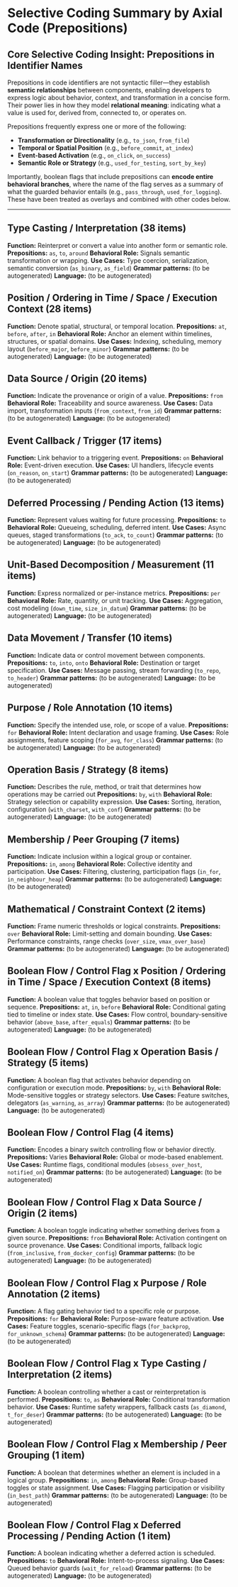# Selective Coding Summary by Axial Code (Prepositions)

## Core Selective Coding Insight: Prepositions in Identifier Names

Prepositions in code identifiers are not syntactic filler—they establish **semantic relationships** between components, enabling developers to express logic about behavior, context, and transformation in a concise form. Their power lies in how they model **relational meaning**: indicating what a value is used for, derived from, connected to, or operates on.

Prepositions frequently express one or more of the following:

* **Transformation or Directionality** (e.g., `to_json`, `from_file`)
* **Temporal or Spatial Position** (e.g., `before_commit`, `at_index`)
* **Event-based Activation** (e.g., `on_click`, `on_success`)
* **Semantic Role or Strategy** (e.g., `used_for_testing`, `sort_by_key`)

Importantly, boolean flags that include prepositions can **encode entire behavioral branches**, where the name of the flag serves as a summary of what the guarded behavior entails (e.g., `pass_through`, `used_for_logging`). These have been treated as overlays and combined with other codes below.

---

## Type Casting / Interpretation (38 items)
**Function:** Reinterpret or convert a value into another form or semantic role.
**Prepositions:** `as`, `to`, `around`
**Behavioral Role:** Signals semantic transformation or wrapping.
**Use Cases:** Type coercion, serialization, semantic conversion (`as_binary`, `as_field`)
**Grammar patterns:** (to be autogenerated)
**Language:** (to be autogenerated)

## Position / Ordering in Time / Space / Execution Context (28 items)
**Function:** Denote spatial, structural, or temporal location.
**Prepositions:** `at`, `before`, `after`, `in`
**Behavioral Role:** Anchor an element within timelines, structures, or spatial domains.
**Use Cases:** Indexing, scheduling, memory layout (`before_major`, `before_minor`)
**Grammar patterns:** (to be autogenerated)
**Language:** (to be autogenerated)

## Data Source / Origin (20 items)
**Function:** Indicate the provenance or origin of a value.
**Prepositions:** `from`
**Behavioral Role:** Traceability and source awareness.
**Use Cases:** Data import, transformation inputs (`from_context`, `from_id`)
**Grammar patterns:** (to be autogenerated)
**Language:** (to be autogenerated)

## Event Callback / Trigger (17 items)
**Function:** Link behavior to a triggering event.
**Prepositions:** `on`
**Behavioral Role:** Event-driven execution.
**Use Cases:** UI handlers, lifecycle events (`on_reason`, `on_start`)
**Grammar patterns:** (to be autogenerated)
**Language:** (to be autogenerated)

## Deferred Processing / Pending Action (13 items)
**Function:** Represent values waiting for future processing.
**Prepositions:** `to`
**Behavioral Role:** Queueing, scheduling, deferred intent.
**Use Cases:** Async queues, staged transformations (`to_ack`, `to_count`)
**Grammar patterns:** (to be autogenerated)
**Language:** (to be autogenerated)

## Unit-Based Decomposition / Measurement (11 items)
**Function:** Express normalized or per-instance metrics.
**Prepositions:** `per`
**Behavioral Role:** Rate, quantity, or unit tracking.
**Use Cases:** Aggregation, cost modeling (`down_time`, `size_in_datum`)
**Grammar patterns:** (to be autogenerated)
**Language:** (to be autogenerated)

## Data Movement / Transfer (10 items)
**Function:** Indicate data or control movement between components.
**Prepositions:** `to`, `into`, `onto`
**Behavioral Role:** Destination or target specification.
**Use Cases:** Message passing, stream forwarding (`to_repo`, `to_header`)
**Grammar patterns:** (to be autogenerated)
**Language:** (to be autogenerated)

## Purpose / Role Annotation (10 items)
**Function:** Specify the intended use, role, or scope of a value.
**Prepositions:** `for`
**Behavioral Role:** Intent declaration and usage framing.
**Use Cases:** Role assignments, feature scoping (`for_avg`, `for_class`)
**Grammar patterns:** (to be autogenerated)
**Language:** (to be autogenerated)

## Operation Basis / Strategy (8 items)
**Function:** Describes the rule, method, or trait that determines how operations may be carried out
**Prepositions:** `by`, `with`
**Behavioral Role:** Strategy selection or capability expression.
**Use Cases:** Sorting, iteration, configuration (`with_charset`, `with_conf`)
**Grammar patterns:** (to be autogenerated)
**Language:** (to be autogenerated)

## Membership / Peer Grouping (7 items)
**Function:** Indicate inclusion within a logical group or container.
**Prepositions:** `in`, `among`
**Behavioral Role:** Collective identity and participation.
**Use Cases:** Filtering, clustering, participation flags (`in_for`, `in_neighbour_heap`)
**Grammar patterns:** (to be autogenerated)
**Language:** (to be autogenerated)

## Mathematical / Constraint Context (2 items)
**Function:** Frame numeric thresholds or logical constraints.
**Prepositions:** `over`
**Behavioral Role:** Limit-setting and domain bounding.
**Use Cases:** Performance constraints, range checks (`over_size`, `vmax_over_base`)
**Grammar patterns:** (to be autogenerated)
**Language:** (to be autogenerated)

## Boolean Flow / Control Flag x Position / Ordering in Time / Space / Execution Context (8 items)
**Function:** A boolean value that toggles behavior based on position or sequence.
**Prepositions:** `at`, `in`, `before`
**Behavioral Role:** Conditional gating tied to timeline or index state.
**Use Cases:** Flow control, boundary-sensitive behavior (`above_base`, `after_equals`)
**Grammar patterns:** (to be autogenerated)
**Language:** (to be autogenerated)

## Boolean Flow / Control Flag x Operation Basis / Strategy (5 items)
**Function:** A boolean flag that activates behavior depending on configuration or execution mode.
**Prepositions:** `by`, `with`
**Behavioral Role:** Mode-sensitive toggles or strategy selectors.
**Use Cases:** Feature switches, delegators (`as_warning`, `as_array`)
**Grammar patterns:** (to be autogenerated)
**Language:** (to be autogenerated)

## Boolean Flow / Control Flag (4 items)
**Function:** Encodes a binary switch controlling flow or behavior directly.
**Prepositions:** Varies
**Behavioral Role:** Global or mode-based enablement.
**Use Cases:** Runtime flags, conditional modules (`obsess_over_host`, `notified_on`)
**Grammar patterns:** (to be autogenerated)
**Language:** (to be autogenerated)

## Boolean Flow / Control Flag x Data Source / Origin (2 items)
**Function:** A boolean toggle indicating whether something derives from a given source.
**Prepositions:** `from`
**Behavioral Role:** Activation contingent on source provenance.
**Use Cases:** Conditional imports, fallback logic (`from_inclusive`, `from_docker_config`)
**Grammar patterns:** (to be autogenerated)
**Language:** (to be autogenerated)

## Boolean Flow / Control Flag x Purpose / Role Annotation (2 items)
**Function:** A flag gating behavior tied to a specific role or purpose.
**Prepositions:** `for`
**Behavioral Role:** Purpose-aware feature activation.
**Use Cases:** Feature toggles, scenario-specific flags (`for_backprop`, `for_unknown_schema`)
**Grammar patterns:** (to be autogenerated)
**Language:** (to be autogenerated)

## Boolean Flow / Control Flag x Type Casting / Interpretation (2 items)
**Function:** A boolean controlling whether a cast or reinterpretation is performed.
**Prepositions:** `to`, `as`
**Behavioral Role:** Conditional transformation behavior.
**Use Cases:** Runtime safety wrappers, fallback casts (`as_diamond`, `t_for_deser`)
**Grammar patterns:** (to be autogenerated)
**Language:** (to be autogenerated)

## Boolean Flow / Control Flag x Membership / Peer Grouping (1 item)
**Function:** A boolean that determines whether an element is included in a logical group.
**Prepositions:** `in`, `among`
**Behavioral Role:** Group-based toggles or state assignment.
**Use Cases:** Flagging participation or visibility (`in_best_path`)
**Grammar patterns:** (to be autogenerated)
**Language:** (to be autogenerated)

## Boolean Flow / Control Flag x Deferred Processing / Pending Action (1 item)
**Function:** A boolean indicating whether a deferred action is scheduled.
**Prepositions:** `to`
**Behavioral Role:** Intent-to-process signaling.
**Use Cases:** Queued behavior guards (`wait_for_reload`)
**Grammar patterns:** (to be autogenerated)
**Language:** (to be autogenerated)
